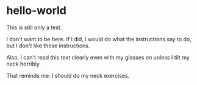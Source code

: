 # hello-world
This is still only a test.

I don't want to be here. If I did, I would do what the instructions say to do, but I don't like these instructions.

Also, I can't read this text clearly even with my glasses on unless I tilt my neck horribly.

That reminds me: I should do my neck exercises.
